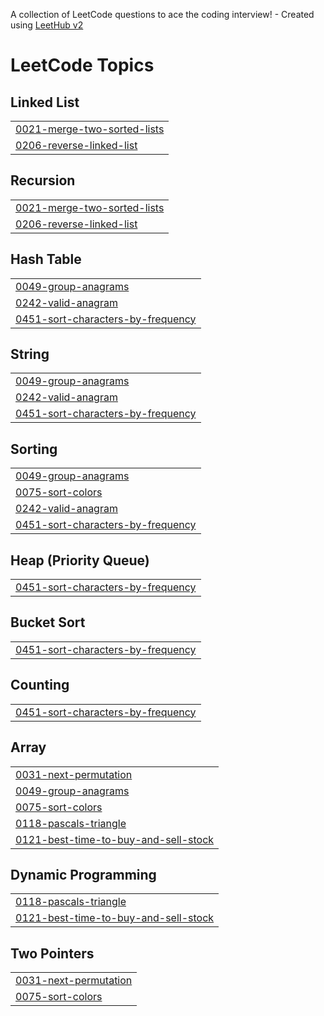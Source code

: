A collection of LeetCode questions to ace the coding interview! - Created using [LeetHub v2](https://github.com/arunbhardwaj/LeetHub-2.0)
<!---LeetCode Topics Start-->
# LeetCode Topics
## Linked List
|  |
| ------- |
| [0021-merge-two-sorted-lists](https://github.com/amanagg639/LeetCode-Solutions-/tree/master/0021-merge-two-sorted-lists) |
| [0206-reverse-linked-list](https://github.com/amanagg639/LeetCode-Solutions-/tree/master/0206-reverse-linked-list) |
## Recursion
|  |
| ------- |
| [0021-merge-two-sorted-lists](https://github.com/amanagg639/LeetCode-Solutions-/tree/master/0021-merge-two-sorted-lists) |
| [0206-reverse-linked-list](https://github.com/amanagg639/LeetCode-Solutions-/tree/master/0206-reverse-linked-list) |
## Hash Table
|  |
| ------- |
| [0049-group-anagrams](https://github.com/amanagg639/LeetCode-Solutions-/tree/master/0049-group-anagrams) |
| [0242-valid-anagram](https://github.com/amanagg639/LeetCode-Solutions-/tree/master/0242-valid-anagram) |
| [0451-sort-characters-by-frequency](https://github.com/amanagg639/LeetCode-Solutions-/tree/master/0451-sort-characters-by-frequency) |
## String
|  |
| ------- |
| [0049-group-anagrams](https://github.com/amanagg639/LeetCode-Solutions-/tree/master/0049-group-anagrams) |
| [0242-valid-anagram](https://github.com/amanagg639/LeetCode-Solutions-/tree/master/0242-valid-anagram) |
| [0451-sort-characters-by-frequency](https://github.com/amanagg639/LeetCode-Solutions-/tree/master/0451-sort-characters-by-frequency) |
## Sorting
|  |
| ------- |
| [0049-group-anagrams](https://github.com/amanagg639/LeetCode-Solutions-/tree/master/0049-group-anagrams) |
| [0075-sort-colors](https://github.com/amanagg639/LeetCode-Solutions-/tree/master/0075-sort-colors) |
| [0242-valid-anagram](https://github.com/amanagg639/LeetCode-Solutions-/tree/master/0242-valid-anagram) |
| [0451-sort-characters-by-frequency](https://github.com/amanagg639/LeetCode-Solutions-/tree/master/0451-sort-characters-by-frequency) |
## Heap (Priority Queue)
|  |
| ------- |
| [0451-sort-characters-by-frequency](https://github.com/amanagg639/LeetCode-Solutions-/tree/master/0451-sort-characters-by-frequency) |
## Bucket Sort
|  |
| ------- |
| [0451-sort-characters-by-frequency](https://github.com/amanagg639/LeetCode-Solutions-/tree/master/0451-sort-characters-by-frequency) |
## Counting
|  |
| ------- |
| [0451-sort-characters-by-frequency](https://github.com/amanagg639/LeetCode-Solutions-/tree/master/0451-sort-characters-by-frequency) |
## Array
|  |
| ------- |
| [0031-next-permutation](https://github.com/amanagg639/LeetCode-Solutions-/tree/master/0031-next-permutation) |
| [0049-group-anagrams](https://github.com/amanagg639/LeetCode-Solutions-/tree/master/0049-group-anagrams) |
| [0075-sort-colors](https://github.com/amanagg639/LeetCode-Solutions-/tree/master/0075-sort-colors) |
| [0118-pascals-triangle](https://github.com/amanagg639/LeetCode-Solutions-/tree/master/0118-pascals-triangle) |
| [0121-best-time-to-buy-and-sell-stock](https://github.com/amanagg639/LeetCode-Solutions-/tree/master/0121-best-time-to-buy-and-sell-stock) |
## Dynamic Programming
|  |
| ------- |
| [0118-pascals-triangle](https://github.com/amanagg639/LeetCode-Solutions-/tree/master/0118-pascals-triangle) |
| [0121-best-time-to-buy-and-sell-stock](https://github.com/amanagg639/LeetCode-Solutions-/tree/master/0121-best-time-to-buy-and-sell-stock) |
## Two Pointers
|  |
| ------- |
| [0031-next-permutation](https://github.com/amanagg639/LeetCode-Solutions-/tree/master/0031-next-permutation) |
| [0075-sort-colors](https://github.com/amanagg639/LeetCode-Solutions-/tree/master/0075-sort-colors) |
<!---LeetCode Topics End-->